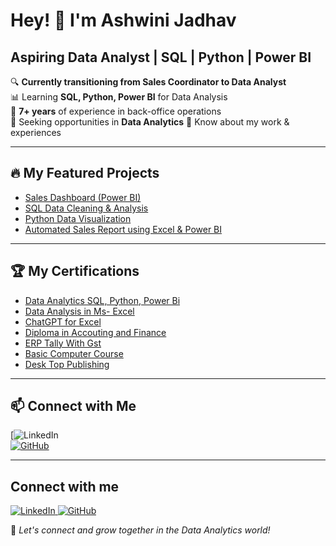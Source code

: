 # Hey! 👋 I'm Ashwini Jadhav  

## Aspiring Data Analyst | SQL | Python | Power BI  

🔍 **Currently transitioning from Sales Coordinator to Data Analyst**  
📊 Learning **SQL, Python, Power BI** for Data Analysis  
💼 **7+ years** of experience in back-office operations  
🎯 Seeking opportunities in **Data Analytics** 
📄 Know about my work & experiences 

---  

## 🔥 My Featured Projects  
- [Sales Dashboard (Power BI)](https://github.com/Jadhavashu28/Power-BI-Dashboard)  
- [SQL Data Cleaning & Analysis](https://github.com/Jadhavashu28/SQL---pizza-sales-)
- [Python Data Visualization](https://github.com/Jadhavashu28/Customer-Churn-Analysis)  
- [Automated Sales Report using Excel & Power BI](https://github.com/Jadhavashu28/Power-Bi)  

---  

## 🏆 My Certifications  
- [Data Analytics SQL, Python, Power Bi](https://drive.google.com/drive/folders/1IdS8xc2d10DryPK8XGwGG7SHqrnEVrnE?usp=drive_link) 
- [Data Analysis in Ms- Excel](https://drive.google.com/drive/folders/1IdS8xc2d10DryPK8XGwGG7SHqrnEVrnE?usp=drive_link)  
- [ChatGPT for Excel](https://drive.google.com/drive/folders/1IdS8xc2d10DryPK8XGwGG7SHqrnEVrnE?usp=drive_link)  
- [Diploma in Accouting and Finance](https://drive.google.com/drive/folders/1IdS8xc2d10DryPK8XGwGG7SHqrnEVrnE?usp=drive_link)
- [ERP Tally With Gst](https://drive.google.com/drive/folders/1IdS8xc2d10DryPK8XGwGG7SHqrnEVrnE?usp=drive_link)
- [Basic Computer Course](https://drive.google.com/drive/folders/1IdS8xc2d10DryPK8XGwGG7SHqrnEVrnE?usp=drive_link)
- [Desk Top Publishing](https://drive.google.com/drive/folders/1IdS8xc2d10DryPK8XGwGG7SHqrnEVrnE?usp=drive_link)   

---

## 📫 Connect with Me  
[![LinkedIn](https://www.linkedin.com/in/ashwini-jadhav-940067162/?trk=public-profile-join-page)  
[![GitHub](https://img.shields.io/badge/GitHub-Follow-black)](https://github.com/Jadhavashu28) 

---  

## Connect with me
<p align="left">  
<a href="https://www.linkedin.com/in/ashwini-jadhav-940067162/?trk=public-profile-join-page" target="_blank">  
    <img src="https://img.shields.io/badge/LinkedIn-%230077B5.svg?&style=for-the-badge&logo=linkedin&logoColor=white" alt="LinkedIn"/>  
</a>  
<a href="https://github.com/YOUR-GITHUB-USERNAME" target="_blank">  
    <img src="https://img.shields.io/badge/GitHub-%2312100E.svg?&style=for-the-badge&logo=github&logoColor=white" alt="GitHub"/>  
</a>  
</p>

🚀 *Let's connect and grow together in the Data Analytics world!*

<!--
**Jadhavashu28/Jadhavashu28** is a ✨ _special_ ✨ repository because its `README.md` (this file) appears on your GitHub profile.

Here are some ideas to get you started:

- 🔭 I’m currently working on ...
- 🌱 I’m currently learning ...
- 👯 I’m looking to collaborate on ...
- 🤔 I’m looking for help with ...
- 💬 Ask me about ...
- 📫 How to reach me: ...
- 😄 Pronouns: ...
- ⚡ Fun fact: ...
-->
